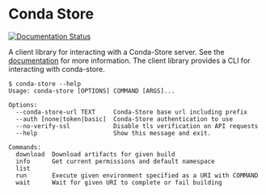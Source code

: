 # Conda Store

[![Documentation Status](https://readthedocs.org/projects/conda-store/badge/?version=latest)](https://conda-store.readthedocs.io/en/latest/?badge=latest)

A client library for interacting with a Conda-Store server. See the
[documentation](https://conda-store.readthedocs.io/en/latest/) for
more information. The client library provides a CLI for interacting
with conda-store.

```shell
$ conda-store --help
Usage: conda-store [OPTIONS] COMMAND [ARGS]...

Options:
  --conda-store-url TEXT     Conda-Store base url including prefix
  --auth [none|token|basic]  Conda-Store authentication to use
  --no-verify-ssl            Disable tls verification on API requests
  --help                     Show this message and exit.

Commands:
  download  Download artifacts for given build
  info      Get current permissions and default namespace
  list
  run       Execute given environment specified as a URI with COMMAND
  wait      Wait for given URI to complete or fail building
```
